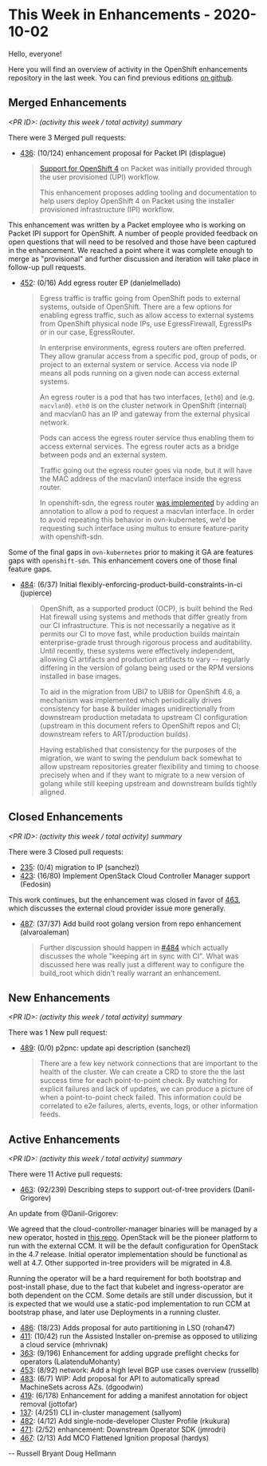 # This Week in Enhancements - 2020-10-02

Hello, everyone!

Here you will find an overview of activity in the OpenShift enhancements repository in the last week.  You can find previous editions [on github](https://github.com/openshift/enhancements/tree/master/this-week).

## Merged Enhancements

*&lt;PR ID&gt;: (activity this week / total activity) summary*

There were 3 Merged pull requests:

- [436](https://github.com/openshift/enhancements/pull/436): (10/124) enhancement proposal for Packet IPI (displague)

  > [Support for OpenShift 4](https://github.com/RedHatSI/openshift-packet-deploy) on Packet was initially provided through the user provisioned (UPI) workflow.
  >
  > This enhancement proposes adding tooling and documentation to help users deploy OpenShift 4 on Packet using the installer provisioned infrastructure (IPI) workflow.

This enhancement was written by a Packet employee who is working on Packet IPI support for OpenShift. A number of people provided feedback on open questions that will need to be resolved and those have been captured in the enhancement.  We reached a point where it was complete enough to merge as "provisional" and further discussion and iteration will take place in follow-up pull requests.

- [452](https://github.com/openshift/enhancements/pull/452): (0/16) Add egress router EP (danielmellado)

  > Egress traffic is traffic going from OpenShift pods to external systems, outside of OpenShift. There are a few options for enabling egress traffic, such as allow access to external systems from OpenShift physical node IPs, use EgressFirewall, EgressIPs or in our case, EgressRouter.
  >
  > In enterprise environments, egress routers are often preferred. They allow granular access from a specific pod, group of pods, or project to an external system or service. Access via node IP means all pods running on a given node can access external systems.
  >
  > An egress router is a pod that has two interfaces, (`eth0`) and (e.g. `macvlan0`). `eth0` is on the cluster network in OpenShift (internal) and macvlan0 has an IP and gateway from the external physical network.
  >
  > Pods can access the egress router service thus enabling them to access external services. The egress router acts as a bridge between pods and an external system.
  >
  > Traffic going out the egress router goes via node, but it will have the MAC address of the macvlan0 interface inside the egress router.
  >
  > In openshift-sdn, the egress router [was implemented](https://docs.openshift.com/container-platform/3.7/admin_guide/managing_networking.html) by adding an annotation to allow a pod to request a macvlan interface. In order to avoid repeating this behavior in ovn-kubernetes, we'd be requesting such interface using multus to ensure feature-parity with openshift-sdn.

Some of the final gaps in `ovn-kubernetes` prior to making it GA are features gaps with `openshift-sdn`. This enhancement covers one of those final feature gaps.

- [484](https://github.com/openshift/enhancements/pull/484): (6/37) Initial flexibly-enforcing-product-build-constraints-in-ci (jupierce)

  > OpenShift, as a supported product (OCP), is built behind the Red
  > Hat firewall using systems and methods that differ greatly from
  > our CI infrastructure. This is not necessarily a negative as it
  > permits our CI to move fast, while production builds maintain
  > enterprise-grade trust through rigorous process and
  > auditability. Until recently, these systems were effectively
  > independent, allowing CI artifacts and production artifacts to
  > vary -- regularly differing in the version of golang being used or
  > the RPM versions installed in base images.
  >
  > To aid in the migration from UBI7 to UBI8 for OpenShift 4.6, a
  > mechanism was implemented which periodically drives consistency
  > for base & builder images unidirectionally from downstream
  > production metadata to upstream CI configuration (upstream in this
  > document refers to OpenShift repos and CI; downstream refers to
  > ART/production builds).
  >
  > Having established that consistency for the purposes of the
  > migration, we want to swing the pendulum back somewhat to allow
  > upstream repositories greater flexibility and timing to choose
  > precisely when and if they want to migrate to a new version of
  > golang while still keeping upstream and downstream builds tightly
  > aligned.


## Closed Enhancements

*&lt;PR ID&gt;: (activity this week / total activity) summary*

There were 3 Closed pull requests:

- [235](https://github.com/openshift/enhancements/pull/235): (0/4) migration to IP (sanchezl)
- [423](https://github.com/openshift/enhancements/pull/423): (16/80) Implement OpenStack Cloud Controller Manager support (Fedosin)

This work continues, but the enhancement was closed in favor of [463](https://github.com/openshift/enhancements/pull/463), which discusses the external cloud provider issue more generally.

- [487](https://github.com/openshift/enhancements/pull/487): (37/37) Add build root golang version from repo enhancement (alvaroaleman)

  > Further discussion should happen in [#484](https://github.com/openshift/enhancements/pull/484) which actually discusses the whole "keeping art in sync with CI". What was discussed here was really just a different way to configure the build_root which didn't really warrant an enhancement.


## New Enhancements

*&lt;PR ID&gt;: (activity this week / total activity) summary*

There was 1 New pull request:

- [489](https://github.com/openshift/enhancements/pull/489): (0/0) p2pnc: update api description (sanchezl)

  > There are a few key network connections that are important to the health of the cluster. We can create a CRD to store the the last success time for each point-to-point check. By watching for explicit failures and lack of updates, we can produce a picture of when a point-to-point check failed. This information could be correlated to e2e failures, alerts, events, logs, or other information feeds.


## Active Enhancements

*&lt;PR ID&gt;: (activity this week / total activity) summary*

There were 11 Active pull requests:

- [463](https://github.com/openshift/enhancements/pull/463): (92/239) Describing steps to support out-of-tree providers (Danil-Grigorev)

An update from @Danil-Grigorev:

We agreed that the cloud-controller-manager binaries will be managed
by a new operator, hosted in [this
repo](https://github.com/openshift/cluster-cloud-controller-manager-operator). OpenStack
will be the pioneer platform to run with the external CCM. It will be
the default configuration for OpenStack in the 4.7 release. Initial
operator implementation should be functional as well at 4.7. Other
supported in-tree providers will be migrated in 4.8.

Running the operator will be a hard requirement for both bootstrap and post-install phase, due to the fact that kubelet and ingress-operator are both dependent on the CCM. Some details are still under discussion, but it is expected that we would use a static-pod implementation to run CCM at bootstrap phase, and later use Deployments in a running cluster.

- [486](https://github.com/openshift/enhancements/pull/486): (18/23) Adds proposal for auto partitioning in LSO (rohan47)
- [411](https://github.com/openshift/enhancements/pull/411): (10/42) run the Assisted Installer on-premise as opposed to utilizing a cloud service (mhrivnak)
- [363](https://github.com/openshift/enhancements/pull/363): (9/196) Enhancement for adding upgrade preflight checks for operators (LalatenduMohanty)
- [453](https://github.com/openshift/enhancements/pull/453): (8/92) network: Add a high level BGP use cases overview (russellb)
- [483](https://github.com/openshift/enhancements/pull/483): (6/7) WIP: Add proposal for API to automatically spread MachineSets across AZs. (dgoodwin)
- [419](https://github.com/openshift/enhancements/pull/419): (6/178) Enhancement for adding a manifest annotation for object removal (jottofar)
- [137](https://github.com/openshift/enhancements/pull/137): (4/251) CLI in-cluster management (sallyom)
- [482](https://github.com/openshift/enhancements/pull/482): (4/12) Add single-node-developer Cluster Profile (rkukura)
- [471](https://github.com/openshift/enhancements/pull/471): (2/52) enhancement: Downstream Operator SDK (jmrodri)
- [467](https://github.com/openshift/enhancements/pull/467): (2/13) Add MCO Flattened Ignition proposal (hardys)

--
Russell Bryant
Doug Hellmann
